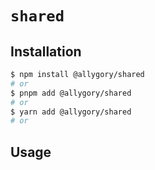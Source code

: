 # `shared`

## Installation

```sh
$ npm install @allygory/shared
# or
$ pnpm add @allygory/shared
# or
$ yarn add @allygory/shared
# or
```

## Usage

<!-- View docs [here](https://google.com). -->
